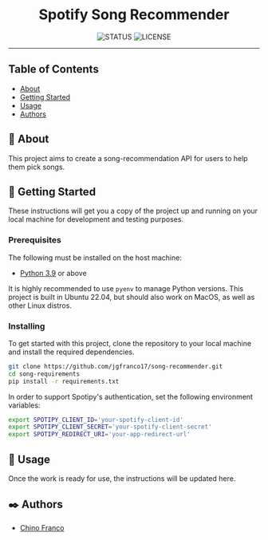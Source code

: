<h1 align="center">Spotify Song Recommender</h1>

<div align="center">

![STATUS](https://img.shields.io/badge/status-active-brightgreen?style=for-the-badge) ![LICENSE](https://img.shields.io/badge/license-MIT-blue?style=for-the-badge)

</div>

---

## Table of Contents
* [About](#about)
* [Getting Started](#getting_started)
* [Usage](#usage)
* [Authors](#authors)

## 🔎 About <a name="about"></a>

This project aims to create a song-recommendation API for users to help them pick songs.

## 🏁 Getting Started <a name="getting_started"></a>

These instructions will get you a copy of the project up and running on your local machine for development and testing purposes.

### Prerequisites

The following must be installed on the host machine:

- [Python 3.9](https://github.com/pyenv/pyenv) or above

It is highly recommended to use `pyenv` to manage Python versions. This project is built in Ubuntu 22.04, but should also work on MacOS, as well as other Linux distros.

### Installing

To get started with this project, clone the repository to your local machine and install the required dependencies.

```bash
git clone https://github.com/jgfranco17/song-recommender.git
cd song-requirements
pip install -r requirements.txt
```

In order to support Spotipy's authentication, set the following environment variables:
```bash
export SPOTIPY_CLIENT_ID='your-spotify-client-id'
export SPOTIPY_CLIENT_SECRET='your-spotify-client-secret'
export SPOTIPY_REDIRECT_URI='your-app-redirect-url'
```

## 🚀 Usage <a name="usage"></a>

Once the work is ready for use, the instructions will be updated here.

## ✒️ Authors <a name="authors"></a>

- [Chino Franco](https://github.com/jgfranco17)